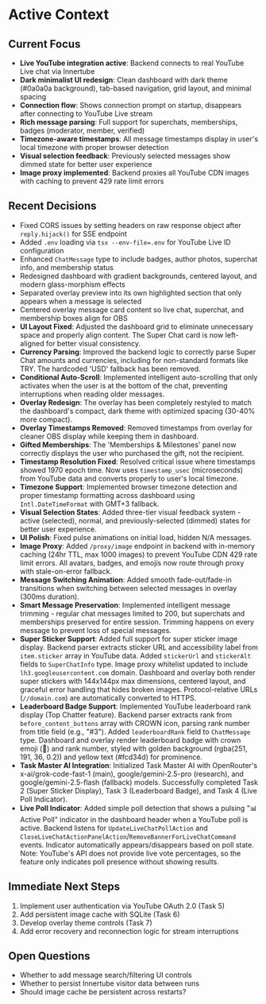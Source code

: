 # Active Context

## Current Focus
- **Live YouTube integration active**: Backend connects to real YouTube Live chat via Innertube
- **Dark minimalist UI redesign**: Clean dashboard with dark theme (#0a0a0a background), tab-based navigation, grid layout, and minimal spacing
- **Connection flow**: Shows connection prompt on startup, disappears after connecting to YouTube Live stream
- **Rich message parsing**: Full support for superchats, memberships, badges (moderator, member, verified)
- **Timezone-aware timestamps**: All message timestamps display in user's local timezone with proper browser detection
- **Visual selection feedback**: Previously selected messages show dimmed state for better user experience
- **Image proxy implemented**: Backend proxies all YouTube CDN images with caching to prevent 429 rate limit errors

## Recent Decisions
- Fixed CORS issues by setting headers on raw response object after `reply.hijack()` for SSE endpoint
- Added `.env` loading via `tsx --env-file=.env` for YouTube Live ID configuration
- Enhanced `ChatMessage` type to include badges, author photos, superchat info, and membership status
- Redesigned dashboard with gradient backgrounds, centered layout, and modern glass-morphism effects
- Separated overlay preview into its own highlighted section that only appears when a message is selected
- Centered overlay message card content so live chat, superchat, and membership boxes align for OBS
- **UI Layout Fixed**: Adjusted the dashboard grid to eliminate unnecessary space and properly align content. The Super Chat card is now left-aligned for better visual consistency.
- **Currency Parsing**: Improved the backend logic to correctly parse Super Chat amounts and currencies, including for non-standard formats like TRY. The hardcoded 'USD' fallback has been removed.
- **Conditional Auto-Scroll**: Implemented intelligent auto-scrolling that only activates when the user is at the bottom of the chat, preventing interruptions when reading older messages.
- **Overlay Redesign**: The overlay has been completely restyled to match the dashboard's compact, dark theme with optimized spacing (30-40% more compact).
- **Overlay Timestamps Removed**: Removed timestamps from overlay for cleaner OBS display while keeping them in dashboard.
- **Gifted Memberships**: The 'Memberships & Milestones' panel now correctly displays the user who purchased the gift, not the recipient.
- **Timestamp Resolution Fixed**: Resolved critical issue where timestamps showed 1970 epoch time. Now uses `timestamp_usec` (microseconds) from YouTube data and converts properly to user's local timezone.
- **Timezone Support**: Implemented browser timezone detection and proper timestamp formatting across dashboard using `Intl.DateTimeFormat` with GMT+3 fallback.
- **Visual Selection States**: Added three-tier visual feedback system - active (selected), normal, and previously-selected (dimmed) states for better user experience.
- **UI Polish**: Fixed pulse animations on initial load, hidden N/A messages.
- **Image Proxy**: Added `/proxy/image` endpoint in backend with in-memory caching (24hr TTL, max 1000 images) to prevent YouTube CDN 429 rate limit errors. All avatars, badges, and emojis now route through proxy with stale-on-error fallback.
- **Message Switching Animation**: Added smooth fade-out/fade-in transitions when switching between selected messages in overlay (300ms duration).
- **Smart Message Preservation**: Implemented intelligent message trimming - regular chat messages limited to 200, but superchats and memberships preserved for entire session. Trimming happens on every message to prevent loss of special messages.
- **Super Sticker Support**: Added full support for super sticker image display. Backend parser extracts sticker URL and accessibility label from `item.sticker` array in YouTube data. Added `stickerUrl` and `stickerAlt` fields to `SuperChatInfo` type. Image proxy whitelist updated to include `lh3.googleusercontent.com` domain. Dashboard and overlay both render super stickers with 144x144px max dimensions, centered layout, and graceful error handling that hides broken images. Protocol-relative URLs (`//domain.com`) are automatically converted to HTTPS.
- **Leaderboard Badge Support**: Implemented YouTube leaderboard rank display (Top Chatter feature). Backend parser extracts rank from `before_content_buttons` array with CROWN icon, parsing rank number from title field (e.g., "#3"). Added `leaderboardRank` field to `ChatMessage` type. Dashboard and overlay render leaderboard badge with crown emoji (👑) and rank number, styled with golden background (rgba(251, 191, 36, 0.2)) and yellow text (#fcd34d) for prominence.
- **Task Master AI Integration**: Initialized Task Master AI with OpenRouter's x-ai/grok-code-fast-1 (main), google/gemini-2.5-pro (research), and google/gemini-2.5-flash (fallback) models. Successfully completed Task 2 (Super Sticker Display), Task 3 (Leaderboard Badge), and Task 4 (Live Poll Indicator).
- **Live Poll Indicator**: Added simple poll detection that shows a pulsing "📊 Active Poll" indicator in the dashboard header when a YouTube poll is active. Backend listens for `UpdateLiveChatPollAction` and `CloseLiveChatActionPanelAction`/`RemoveBannerForLiveChatCommand` events. Indicator automatically appears/disappears based on poll state. Note: YouTube's API does not provide live vote percentages, so the feature only indicates poll presence without showing results.

## Immediate Next Steps
1. Implement user authentication via YouTube OAuth 2.0 (Task 5)
2. Add persistent image cache with SQLite (Task 6)
3. Develop overlay theme controls (Task 7)
4. Add error recovery and reconnection logic for stream interruptions

## Open Questions
- Whether to add message search/filtering UI controls
- Whether to persist Innertube visitor data between runs
- Should image cache be persistent across restarts?
